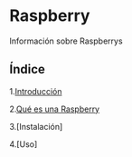# Raspberry  

Información sobre Raspberrys  

## Índice

1.[Introducción](https://github.com/anamontejo95/Raspberry/blob/main/Introducci%C3%B3n)

2.[Qué es una Raspberry](https://github.com/anamontejo95/Raspberry/blob/main/Introducci%C3%B3n)

3.[Instalación]

4.[Uso]
